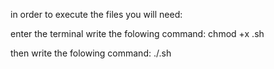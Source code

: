 in order to execute the files you will need:

enter the terminal
write the folowing command:
chmod +x <fileName>.sh

then write the folowing command:
./<fileName>.sh
